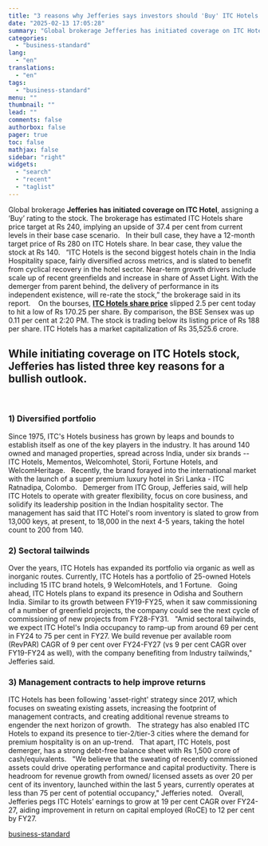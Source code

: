 ```yaml
---
title: "3 reasons why Jefferies says investors should 'Buy' ITC Hotels stock"
date: "2025-02-13 17:05:28"
summary: "Global brokerage Jefferies has initiated coverage on ITC Hotel, assigning a ‘Buy’ rating to the stock. The brokerage has estimated ITC Hotels share price target at Rs 240, implying an upside of 37.4 per cent from current levels in their base case scenario. In their bull case, they have a..."
categories:
  - "business-standard"
lang:
  - "en"
translations:
  - "en"
tags:
  - "business-standard"
menu: ""
thumbnail: ""
lead: ""
comments: false
authorbox: false
pager: true
toc: false
mathjax: false
sidebar: "right"
widgets:
  - "search"
  - "recent"
  - "taglist"
---
```


Global brokerage **Jefferies has initiated coverage on ITC Hotel**, assigning a ‘Buy’ rating to the stock. The brokerage has estimated ITC Hotels share price target at Rs 240, implying an upside of 37.4 per cent from current levels in their base case scenario.
 
In their bull case, they have a 12-month target price of Rs 280 on ITC Hotels share. In bear case, they value the stock at Rs 140.
 
“ITC Hotels is the second biggest hotels chain in the India Hospitality space, fairly diversified across metrics, and is slated to benefit from cyclical recovery in the hotel sector. Near-term growth drivers include scale up of recent greenfields and increase in share of Asset Light. With the demerger from parent behind, the delivery of performance in its independent existence, will re-rate the stock,” the brokerage said in its report. 
 
On the bourses, **[ITC Hotels share price](https://www.business-standard.com/markets/itc-hotels-ltd-share-price-91836.html)** slipped 2.5 per cent today to hit a low of Rs 170.25 per share. By comparison, the BSE Sensex was up 0.11 per cent at 2:20 PM. The stock is trading below its listing price of Rs 188 per share. ITC Hotels has a market capitalization of Rs 35,525.6 crore.
 

While initiating coverage on ITC Hotels stock, Jefferies has listed three key reasons for a bullish outlook.
------------------------------------------------------------------------------------------------------------

 
### 1) Diversified portfolio

Since 1975, ITC's Hotels business has grown by leaps and bounds to establish itself as one of the key players in the industry. It has around 140 owned and managed properties, spread across India, under six brands -- ITC Hotels, Mementos, Welcomhotel, Storii, Fortune Hotels, and WelcomHeritage.
 
Recently, the brand forayed into the international market with the launch of a super premium luxury hotel in Sri Lanka - ITC Ratnadipa, Colombo.
 
Demerger from ITC Group, Jefferies said, will help ITC Hotels to operate with greater flexibility, focus on core business, and solidify its leadership position in the Indian hospitality sector. The management has said that ITC Hotel's room inventory is slated to grow from 13,000 keys, at present, to 18,000 in the next 4-5 years, taking the hotel count to 200 from 140.
 
### 2) Sectoral tailwinds

Over the years, ITC Hotels has expanded its portfolio via organic as well as inorganic routes. Currently, ITC Hotels has a portfolio of 25-owned Hotels including 15 ITC brand hotels, 9 WelcomHotels, and 1 Fortune.
 
Going ahead, ITC Hotels plans to expand its presence in Odisha and Southern India. Similar to its growth between FY19-FY25, when it saw commissioning of a number of greenfield projects, the company could see the next cycle of commissioning of new projects from FY28-FY31.
 
"Amid sectoral tailwinds, we expect ITC Hotel's India occupancy to ramp-up from around 69 per cent in FY24 to 75 per cent in FY27. We build revenue per available room (RevPAR) CAGR of 9 per cent over FY24-FY27 (vs 9 per cent CAGR over FY19-FY24 as well), with the company benefiting from Industry tailwinds," Jefferies said.
 
### 3) Management contracts to help improve returns

ITC Hotels has been following 'asset-right' strategy since 2017, which focuses on sweating existing assets, increasing the footprint of management contracts, and creating additional revenue streams to engender the next horizon of growth.
 
The strategy has also enabled ITC Hotels to expand its presence to tier-2/tier-3 cities where the demand for premium hospitality is on an up-trend.
 
That apart, ITC Hotels, post demerger, has a strong debt-free balance sheet with Rs 1,500 crore of cash/equivalents.
 
"We believe that the sweating of recently commissioned assets could drive operating performance and capital productivity. There is headroom for revenue growth from owned/ licensed assets as over 20 per cent of its inventory, launched within the last 5 years, currently operates at less than 75 per cent of potential occupancy," Jefferies noted.
 
Overall, Jefferies pegs ITC Hotels’ earnings to grow at 19 per cent CAGR over FY24-27, aiding improvement in return on capital employed (RoCE) to 12 per cent by FY27.

[business-standard](https://www.business-standard.com/markets/news/3-reasons-why-jefferies-says-investors-should-buy-itc-hotels-stock-125021300841_1.html)
